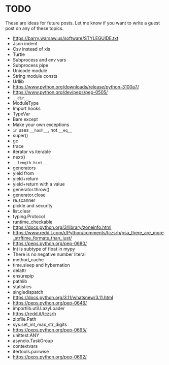 # TODO

These are ideas for future posts. Let me know if you want to write a guest post on any of these topics.

+ <https://barry.warsaw.us/software/STYLEGUIDE.txt>
+ Json indent
+ Csv instead of xls
+ Turtle
+ Subprocess and env vars
+ Subprocess pipe
+ Unicode module
+ String module consts
+ Urllib
+ <https://www.python.org/downloads/release/python-3100a7/>
+ <https://www.python.org/dev/peps/pep-0505/>
+ `__dir__`
+ ModuleType
+ Import hooks
+ TypeVar
+ Bare except
+ Make your own exceptions
+ `in` uses `__hash__`, not `__eq__`
+ super()
+ gc
+ trace
+ iterator vs iterable
+ next()
+ `__length_hint__`
+ generators
+ yield from
+ yield+return
+ yield+return with a value
+ generator.throw()
+ generator.close
+ re.scanner
+ pickle and security
+ list.clear
+ typing.Protocol
+ runtime_checkable
+ <https://docs.python.org/3/library/zoneinfo.html>
+ <https://www.reddit.com/r/Python/comments/tczsrh/psa_there_are_more_strftime_formats_than_just/>
+ <https://peps.python.org/pep-0680/>
+ Int is subtype of float in mypy
+ There is no negative number literal
+ method_cache
+ time.sleep and hybernation
+ delattr
+ ensurepip
+ pathlib
+ statistics
+ singledispatch
+ <https://docs.python.org/3.11/whatsnew/3.11.html>
+ <https://peps.python.org/pep-0646/>
+ importlib.util.LazyLoader
+ <https://redd.it/tczsrh>
+ zipfile.Path
+ sys.set_int_max_str_digits
+ <https://peps.python.org/pep-0695/>
+ unittest.ANY
+ asyncio.TaskGroup
+ contextvars
+ itertools.pairwise
+ <https://peps.python.org/pep-0692/>
